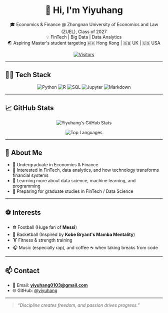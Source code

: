 <div align="center">

# 👋 Hi, I'm Yiyuhang  
🎓 Economics & Finance @ Zhongnan University of Economics and Law (ZUEL), Class of 2027  
💡 FinTech | Big Data | Data Analytics  
🌏 Aspiring Master's student targeting 🇭🇰 Hong Kong | 🇬🇧 UK | 🇺🇸 USA


[![Visitors](https://komarev.com/ghpvc/?username=yiyuhang&color=blue&style=flat&label=VISITORS)](https://github.com/yiyuhang)

</div>

---

## 🧑‍💻 Tech Stack
<div align="center">

![Python](https://img.shields.io/badge/Python-3776AB?style=for-the-badge&logo=python&logoColor=white)
![R](https://img.shields.io/badge/R-276DC3?style=for-the-badge&logo=r&logoColor=white)
![SQL](https://img.shields.io/badge/SQL-4479A1?style=for-the-badge&logo=postgresql&logoColor=white)
![Jupyter](https://img.shields.io/badge/Jupyter-F37626?style=for-the-badge&logo=jupyter&logoColor=white)
![Markdown](https://img.shields.io/badge/Markdown-000000?style=for-the-badge&logo=markdown&logoColor=white)

</div>

---

## 📈 GitHub Stats
<div align="center">

![Yiyuhang's GitHub Stats](https://github-readme-stats.vercel.app/api?username=yiyuhang&show_icons=true&theme=tokyonight&hide_border=true&count_private=true)

![Top Languages](https://github-readme-stats.vercel.app/api/top-langs/?username=yiyuhang&layout=compact&theme=tokyonight&hide_border=true)

</div>

---

## 🙋 About Me

- 📘 Undergraduate in Economics & Finance  
- 🔎 Interested in FinTech, data analytics, and how technology transforms financial systems  
- 🌱 Learning more about data science, machine learning, and programming  
- 🎯 Preparing for graduate studies in FinTech / Data Science

---

## ⚽ Interests

- ⚽ Football (Huge fan of **Messi**)  
- 🏀 Basketball (Inspired by **Kobe Bryant's Mamba Mentality**)  
- 🏋️ Fitness & strength training  
- 🎧 Music (especially rap), and coffee ☕ when taking breaks from code

---

## 📫 Contact

- 📧 Email: **yiyuhang0103@gmail.com**  
- 🌐 GitHub: [@yiyuhang](https://github.com/yiyuhang)

---

> *“Discipline creates freedom, and passion drives progress.”*
